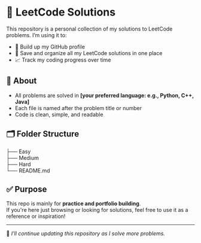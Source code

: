 # 📘 LeetCode Solutions

This repository is a personal collection of my solutions to LeetCode problems. I’m using it to:

- 🧠 Build up my GitHub profile
- 💾 Save and organize all my LeetCode solutions in one place
- 📈 Track my coding progress over time

## 🚀 About

- All problems are solved in **[your preferred language: e.g., Python, C++, Java]**
- Each file is named after the problem title or number
- Code is clean, simple, and readable

## 🗂 Folder Structure
├── Easy <br>
├── Medium <br>
├── Hard <br>
└── README.md

## ✅ Purpose

This repo is mainly for **practice and portfolio building**.  
If you're here just browsing or looking for solutions, feel free to use it as a reference or inspiration!

---

📌 _I'll continue updating this repository as I solve more problems._

